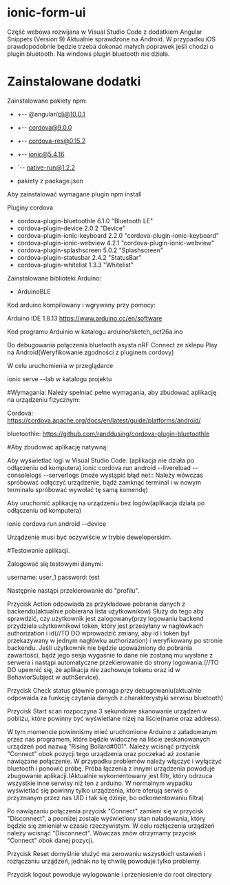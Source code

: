 # ionic-form-ui

Część webowa rozwijana w Visual Studio Code z dodatkiem Angular Snippets (Version 9)
Aktualnie sprawdzone na Android. W przypadku iOS prawdopodobnie będzie trzeba dokonać małych poprawek jeśli chodzi o plugin bluetooth. Na windows plugin bluetooth nie działa.

# Zainstalowane dodatki

Zainstalowane pakiety npm:
+ +-- @angular/cli@10.0.1
+ +-- cordova@9.0.0
+ +-- cordova-res@0.15.2
+ +-- ionic@5.4.16
+ `-- native-run@1.2.2

+ pakiety z package.json

Aby zainstalować wymagane plugin npm install

Pluginy cordova

+ cordova-plugin-bluetoothle 6.1.0 "Bluetooth LE"
+ cordova-plugin-device 2.0.2 "Device"
+ cordova-plugin-ionic-keyboard 2.2.0 "cordova-plugin-ionic-keyboard"
+ cordova-plugin-ionic-webview 4.2.1 "cordova-plugin-ionic-webview"
+ cordova-plugin-splashscreen 5.0.2 "Splashscreen"
+ cordova-plugin-statusbar 2.4.2 "StatusBar"
+ cordova-plugin-whitelist 1.3.3 "Whitelist"


Zainstalowane biblioteki Arduino:
+ ArduinoBLE

Kod arduino kompilowany i wgrywany przy pomocy:

Arduino IDE 1.8.13
https://www.arduino.cc/en/software

Kod programu Arduinio w katalogu arduino/sketch_oct26a.ino


Do debugowania połączenia bluetooth asysta nRF Connect ze sklepu Play na Android(Weryfikowanie zgodności z pluginem cordovy)


W celu uruchomienia w przeglądarce

ionic serve --lab w katalogu projektu

#Wymagania:
Należy spełniać pełne wymagania, aby zbudować aplikację na urządzeniu fizycznym:

Cordova:
https://cordova.apache.org/docs/en/latest/guide/platforms/android/ 

bluetoothle:
https://github.com/randdusing/cordova-plugin-bluetoothle



#Aby zbudować aplikację natywną:

Aby wyświetlać logi w Visual Studio Code: (aplikacja nie działa po odłączeniu od komputera)
ionic cordova run android --livereload --consolelogs --serverlogs (może wystąpić błąd net:: Należy wówczas spróbować odłączyć urządzenie, bądź zamknąć terminal i w nowym terminalu spróbować wywołać tę samą komendę)


Aby uruchomić aplikację na urządzeniu bez logów(aplikacja działa po odłączeniu od komputera) 

ionic cordova run android --device

Urządzenie musi być oczywiście w trybie deweloperskim.



#Testowanie aplikacji.

Zalogować się testowymi danymi:

username: user_1 
password: test

Następnie nastąpi przekierowanie do "profilu".

Przycisk Action odpowiada za przykładowe pobranie danych z backendu(aktualnie pobierana lista użytkowników) Służy do tego aby sprawdzić, czy użytkownik jest zalogowany(przy logowaniu backend przydziela użytkownikowi token, który jest przesyłany w nagłówkach authorization i id(//TO DO wprowadzić zmiany, aby id i token był przekazywany w jednym nagłówku authorization) i weryfikowany po stronie backendu. Jeśli użytkownik nie będzie upoważniony do pobrania zawartości, bądź jego sesja wygaśnie to dane nie zostaną mu wysłane z serwera i nastąpi automatyczne przekierowanie do strony logowania.(//TO DO upewnić się, że aplikacja nie zachowuje tokenu oraz id w BehaviorSubject w authService). 

Przycisk Check status głównie pomaga przy debugowaniu(aktualnie odpowaida za funkcję czytania danych z charakterystyki serwisu bluetooth)

Przycisk Start scan rozpoczyna 3 sekundowe skanowanie urządzeń w pobliżu, które powinny być wyświetlane niżej na liście(name oraz address).

W tym momencie powinniśmy mieć uruchomione Arduino z załadowanym przez nas programem, które będzie widoczne na liście zeskanowanych urządzeń pod nazwą "Rising Bollard#001". Należy wcisnąć przycisk "Connect" obok pozycji tego urządzenia oraz poczekać aż zostanie nawiązane połączenie. W przypadku problemów należy włączyć i wyłączyć bluetooth i ponowić próbę. Próba łączenia z innymi urządzenia powoduje zbugowanie aplikacji.(Aktualnie wykomentowany jest filtr, który odrzuca wszystkie inne serwisy niż ten z arduino. W normalnym wypadku wyświetlać się powinny tylko urządzenia, które oferują serwis o przyznanym przez nas UID i tak się dzieje, bo odkomentowaniu filtra)

Po nawiązaniu połączenia przycisk "Connect" zamieni się w przycisk "Disconnect", a pooniżej zostaje wyświetlony stan naładowania, który będzie się zmieniał w czasie rzeczywistym. W celu rozłączenia urządzeń należy wcisnąć "Disconnect". Wówczas znów otrzymamy przycisk "Connect" obok danej pozycji.

Przycisk Reset domyślnie służyć ma zerowaniu wszystkich ustawień i rozłączaniu urządzeń, jednak na tę chwilę powoduje tylko problemy.

Przycisk logout powoduje wylogowanie i przeniesienie do root directory
